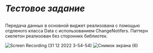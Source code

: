# _Тестовое задание_
##
Передача данных в основной виджет реализована с помощью отдленого класса Data с использованием ChangeNotifers.
Паттерн скелетон реализован без сторонних библиотек.



![Screen Recording (31 12 2022 3-54-54)](https://user-images.githubusercontent.com/99863500/210111170-cda819f3-1e1d-471c-9431-0dc1efb3f142.gif)
![Снимок экрана (6)](https://user-images.githubusercontent.com/99863500/210111248-9408b13b-0ac5-4bb5-8d33-6ba79d01c1ec.png)


